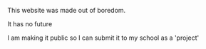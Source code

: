 This website was made out of boredom.

It has no future

I am making it public so I can submit it to my school as a 'project'
